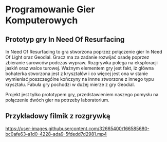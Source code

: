 # Programowanie Gier Komputerowych
## Prototyp gry In Need Of Resurfacing

In Need Of Resurfacing to gra stworzona poprzez połączenie gier In Need Of Light oraz Geodial. Gracz ma za zadanie rozwijać osadę poprzez zbieranie surowców podczas wypraw. Rozgrywka polega na eksploracji jaskiń oraz walce turowej. Ważnym elementem gry jest fakt, iż główna bohaterka stworzona jest z kryształów i co więcej jest ona w stanie wymieniać poszczególne kończyny na innne stworzone z innego typu kryształu. Fabuła gry pochodzi w dużej mierze z gry Geodial.  

Projekt jest tylko prototypem gry, przedstawieniem naszego pomysłu na połączenie dwóch gier na potrzeby laboratorium.

## Przykładowy filmik z rozgrywką
https://user-images.githubusercontent.com/32665400/166585680-bc0afe63-a1d0-4228-ada9-5fdedd7d2981.mp4
